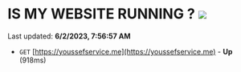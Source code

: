 # IS MY WEBSITE RUNNING ? [![](https://img.shields.io/static/v1?label=Sponsor&message=%E2%9D%A4&logo=GitHub&color=%23fe8e86)](https://github.com/sponsors/<username>)

Last updated: **6/2/2023, 7:56:57 AM**

- `GET` [https://youssefservice.me](https://youssefservice.me) - **Up** (918ms)
